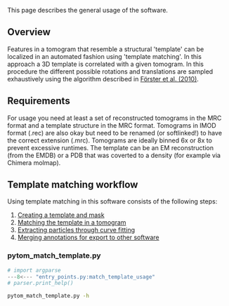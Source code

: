This page describes the general usage of the software.

## Overview

Features in a tomogram that resemble a structural 'template' can be localized in an automated fashion using 'template matching'. In this approach a 3D template is correlated with a given tomogram. In this procedure the different possible rotations and translations are sampled exhaustively using the algorithm described in [Förster et al. (2010)](http://dx.doi.org/10.1016/S0076-6879(10)83011-3).

## Requirements

For usage you need at least a set of reconstructed tomograms in the MRC format and a template structure in the MRC format. Tomograms in IMOD format (.rec) are also okay but need to be renamed (or softlinked!) to have the correct extension (.mrc). Tomograms are ideally binned 6x or 8x to prevent excessive runtimes. The template can be an EM reconstruction (from the EMDB) or a PDB that was coverted to a density (for example via Chimera molmap).

## Template matching workflow

Using template matching in this software consists of the following steps:

1. [Creating a template and mask](creating-a-template-and-mask)
2. [Matching the template in a tomogram](template-matching)
3. [Extracting particles through curve fitting](extracting-particles)
4. [Merging annotations for export to other software](merging-annotations)


### pytom_match_template.py

```python
# import argparse
---8<--- "entry_points.py:match_template_usage"
# parser.print_help()
```


```bash exec="on" result="ansi"
pytom_match_template.py -h 
```


